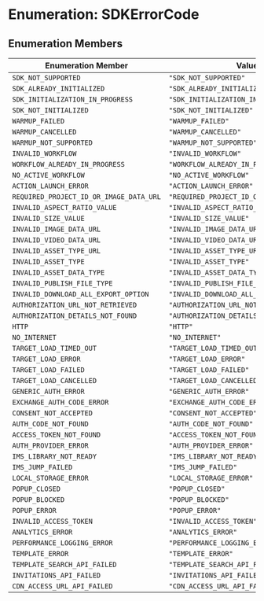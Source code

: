 # Enumeration: SDKErrorCode

## Enumeration Members

| Enumeration Member | Value |
| ------ | ------ |
| `SDK_NOT_SUPPORTED` | `"SDK_NOT_SUPPORTED"` |
| `SDK_ALREADY_INITIALIZED` | `"SDK_ALREADY_INITIALIZED"` |
| `SDK_INITIALIZATION_IN_PROGRESS` | `"SDK_INITIALIZATION_IN_PROGRESS"` |
| `SDK_NOT_INITIALIZED` | `"SDK_NOT_INITIALIZED"` |
| `WARMUP_FAILED` | `"WARMUP_FAILED"` |
| `WARMUP_CANCELLED` | `"WARMUP_CANCELLED"` |
| `WARMUP_NOT_SUPPORTED` | `"WARMUP_NOT_SUPPORTED"` |
| `INVALID_WORKFLOW` | `"INVALID_WORKFLOW"` |
| `WORKFLOW_ALREADY_IN_PROGRESS` | `"WORKFLOW_ALREADY_IN_PROGRESS"` |
| `NO_ACTIVE_WORKFLOW` | `"NO_ACTIVE_WORKFLOW"` |
| `ACTION_LAUNCH_ERROR` | `"ACTION_LAUNCH_ERROR"` |
| `REQUIRED_PROJECT_ID_OR_IMAGE_DATA_URL` | `"REQUIRED_PROJECT_ID_OR_IMAGE_DATA_URL"` |
| `INVALID_ASPECT_RATIO_VALUE` | `"INVALID_ASPECT_RATIO_VALUE"` |
| `INVALID_SIZE_VALUE` | `"INVALID_SIZE_VALUE"` |
| `INVALID_IMAGE_DATA_URL` | `"INVALID_IMAGE_DATA_URL"` |
| `INVALID_VIDEO_DATA_URL` | `"INVALID_VIDEO_DATA_URL"` |
| `INVALID_ASSET_TYPE_URL` | `"INVALID_ASSET_TYPE_URL"` |
| `INVALID_ASSET_TYPE` | `"INVALID_ASSET_TYPE"` |
| `INVALID_ASSET_DATA_TYPE` | `"INVALID_ASSET_DATA_TYPE"` |
| `INVALID_PUBLISH_FILE_TYPE` | `"INVALID_PUBLISH_FILE_TYPE"` |
| `INVALID_DOWNLOAD_ALL_EXPORT_OPTION` | `"INVALID_DOWNLOAD_ALL_EXPORT_OPTION"` |
| `AUTHORIZATION_URL_NOT_RETRIEVED` | `"AUTHORIZATION_URL_NOT_RETRIEVED"` |
| `AUTHORIZATION_DETAILS_NOT_FOUND` | `"AUTHORIZATION_DETAILS_NOT_FOUND"` |
| `HTTP` | `"HTTP"` |
| `NO_INTERNET` | `"NO_INTERNET"` |
| `TARGET_LOAD_TIMED_OUT` | `"TARGET_LOAD_TIMED_OUT"` |
| `TARGET_LOAD_ERROR` | `"TARGET_LOAD_ERROR"` |
| `TARGET_LOAD_FAILED` | `"TARGET_LOAD_FAILED"` |
| `TARGET_LOAD_CANCELLED` | `"TARGET_LOAD_CANCELLED"` |
| `GENERIC_AUTH_ERROR` | `"GENERIC_AUTH_ERROR"` |
| `EXCHANGE_AUTH_CODE_ERROR` | `"EXCHANGE_AUTH_CODE_ERROR"` |
| `CONSENT_NOT_ACCEPTED` | `"CONSENT_NOT_ACCEPTED"` |
| `AUTH_CODE_NOT_FOUND` | `"AUTH_CODE_NOT_FOUND"` |
| `ACCESS_TOKEN_NOT_FOUND` | `"ACCESS_TOKEN_NOT_FOUND"` |
| `AUTH_PROVIDER_ERROR` | `"AUTH_PROVIDER_ERROR"` |
| `IMS_LIBRARY_NOT_READY` | `"IMS_LIBRARY_NOT_READY"` |
| `IMS_JUMP_FAILED` | `"IMS_JUMP_FAILED"` |
| `LOCAL_STORAGE_ERROR` | `"LOCAL_STORAGE_ERROR"` |
| `POPUP_CLOSED` | `"POPUP_CLOSED"` |
| `POPUP_BLOCKED` | `"POPUP_BLOCKED"` |
| `POPUP_ERROR` | `"POPUP_ERROR"` |
| `INVALID_ACCESS_TOKEN` | `"INVALID_ACCESS_TOKEN"` |
| `ANALYTICS_ERROR` | `"ANALYTICS_ERROR"` |
| `PERFORMANCE_LOGGING_ERROR` | `"PERFORMANCE_LOGGING_ERROR"` |
| `TEMPLATE_ERROR` | `"TEMPLATE_ERROR"` |
| `TEMPLATE_SEARCH_API_FAILED` | `"TEMPLATE_SEARCH_API_FAILED"` |
| `INVITATIONS_API_FAILED` | `"INVITATIONS_API_FAILED"` |
| `CDN_ACCESS_URL_API_FAILED` | `"CDN_ACCESS_URL_API_FAILED"` |
